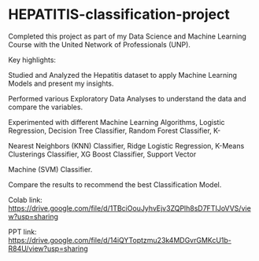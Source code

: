 # HEPATITIS-classification-project
Completed this project as part of my Data Science and Machine Learning Course with the United Network of Professionals (UNP).

Key highlights:

Studied and Analyzed the Hepatitis dataset to apply Machine Learning Models and present my insights.

Performed various Exploratory Data Analyses to understand the data and compare the variables.

Experimented with different Machine Learning Algorithms, Logistic Regression, Decision Tree Classifier, Random Forest Classifier, K-

Nearest Neighbors (KNN) Classifier, Ridge Logistic Regression, K-Means Clusterings Classifier, XG Boost Classifier, Support Vector 

Machine (SVM) Classifier.

Compare the results to recommend the best Classification Model.

Colab link: https://drive.google.com/file/d/1TBciOouJyhvEjv3ZQPlh8sD7FTIJoVVS/view?usp=sharing

PPT link: https://drive.google.com/file/d/14iQYToptzmu23k4MDGvrGMKcU1b-R84U/view?usp=sharing
